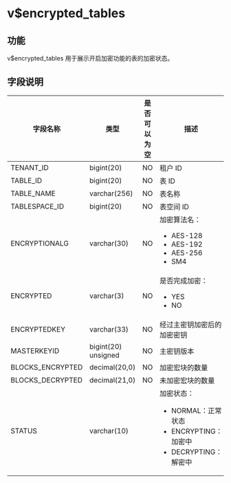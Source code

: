 v$encrypted_tables 
=======================================



功能 
-----------------------

v$encrypted_tables 用于展示开启加密功能的表的加密状态。

字段说明 
-------------------------



|     **字段名称**     |       **类型**        | **是否可以为空** |                                                                                                          **描述**                                                                                                          |
|------------------|---------------------|------------|--------------------------------------------------------------------------------------------------------------------------------------------------------------------------------------------------------------------------|
| TENANT_ID        | bigint(20)          | NO         | 租户 ID                                                                                                                                                                                                                    |
| TABLE_ID         | bigint(20)          | NO         | 表 ID                                                                                                                                                                                                                     |
| TABLE_NAME       | varchar(256)        | NO         | 表名称                                                                                                                                                                                                                      |
| TABLESPACE_ID    | bigint(20)          | NO         | 表空间 ID                                                                                                                                                                                                                   |
| ENCRYPTIONALG    | varchar(30)         | NO         | 加密算法名：<ul><li>AES-128</li><li>AES-192</li><li>AES-256</li><li>SM4</li></ul>    |
| ENCRYPTED        | varchar(3)          | NO         | 是否完成加密： <ul><li>YES</li><li>NO</li></ul>                                                                                                 |
| ENCRYPTEDKEY     | varchar(33)         | NO         | 经过主密钥加密后的加密密钥                                                                                                                                                                                                            |
| MASTERKEYID      | bigint(20) unsigned | NO         | 主密钥版本                                                                                                                                                                                                                    |
| BLOCKS_ENCRYPTED | decimal(20,0)       | NO         | 加密宏块的数量                                                                                                                                                                                                                  |
| BLOCKS_DECRYPTED | decimal(21,0)       | NO         | 未加密宏块的数量                                                                                                                                                                                                                 |
| STATUS           | varchar(10)         |            | 加密状态： <ul><li>NORMAL：正常状态</li><li>ENCRYPTING：加密中</li><li>DECRYPTING：解密中</li></ul>                            |


